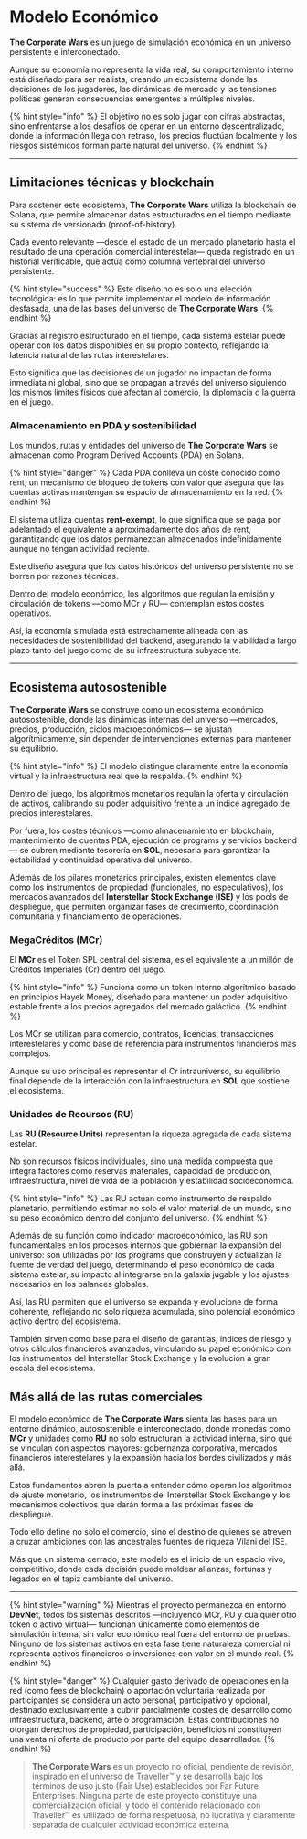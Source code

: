 # Modelo Económico

**The Corporate Wars** es un juego de simulación económica en un universo persistente e interconectado.

Aunque su economía no representa la vida real, su comportamiento interno está diseñado para ser realista, creando un ecosistema donde las decisiones de los jugadores, las dinámicas de mercado y las tensiones políticas generan consecuencias emergentes a múltiples niveles.

{% hint style="info" %}
El objetivo no es solo jugar con cifras abstractas, sino enfrentarse a los desafíos de operar en un entorno descentralizado, donde la información llega con retraso, los precios fluctúan localmente y los riesgos sistémicos forman parte natural del universo.
{% endhint %}

***

## Limitaciones técnicas y blockchain

Para sostener este ecosistema, **The Corporate Wars** utiliza la blockchain de Solana, que permite almacenar datos estructurados en el tiempo mediante su sistema de versionado (proof-of-history).

Cada evento relevante —desde el estado de un mercado planetario hasta el resultado de una operación comercial interestelar— queda registrado en un historial verificable, que actúa como columna vertebral del universo persistente.

{% hint style="success" %}
Este diseño no es solo una elección tecnológica: es lo que permite implementar el modelo de información desfasada, una de las bases del universo de **The Corporate Wars**.
{% endhint %}

Gracias al registro estructurado en el tiempo, cada sistema estelar puede operar con los datos disponibles en su propio contexto, reflejando la latencia natural de las rutas interestelares.

Esto significa que las decisiones de un jugador no impactan de forma inmediata ni global, sino que se propagan a través del universo siguiendo los mismos límites físicos que afectan al comercio, la diplomacia o la guerra en el juego.

### Almacenamiento en PDA y sostenibilidad

Los mundos, rutas y entidades del universo de **The Corporate Wars** se almacenan como Program Derived Accounts (PDA) en Solana.

{% hint style="danger" %}
Cada PDA conlleva un coste conocido como rent, un mecanismo de bloqueo de tokens con valor que asegura que las cuentas activas mantengan su espacio de almacenamiento en la red.
{% endhint %}

El sistema utiliza cuentas **rent-exempt**, lo que significa que se paga por adelantado el equivalente a aproximadamente dos años de rent, garantizando que los datos permanezcan almacenados indefinidamente aunque no tengan actividad reciente.

Este diseño asegura que los datos históricos del universo persistente no se borren por razones técnicas.

Dentro del modelo económico, los algoritmos que regulan la emisión y circulación de tokens —como MCr y RU— contemplan estos costes operativos.

Así, la economía simulada está estrechamente alineada con las necesidades de sostenibilidad del backend, asegurando la viabilidad a largo plazo tanto del juego como de su infraestructura subyacente.

***

## Ecosistema autosostenible

**The Corporate Wars** se construye como un ecosistema económico autosostenible, donde las dinámicas internas del universo —mercados, precios, producción, ciclos macroeconómicos— se ajustan algorítmicamente, sin depender de intervenciones externas para mantener su equilibrio.

{% hint style="info" %}
El modelo distingue claramente entre la economía virtual y la infraestructura real que la respalda.
{% endhint %}

Dentro del juego, los algoritmos monetarios regulan la oferta y circulación de activos, calibrando su poder adquisitivo frente a un índice agregado de precios interestelares.

Por fuera, los costes técnicos —como almacenamiento en blockchain, mantenimiento de cuentas PDA, ejecución de programs y servicios backend— se cubren mediante tesorería en **SOL**, necesaria para garantizar la estabilidad y continuidad operativa del universo.

Además de los pilares monetarios principales, existen elementos clave como los instrumentos de propiedad (funcionales, no especulativos), los mercados avanzados del **Interstellar Stock Exchange (ISE)** y los pools de despliegue, que permiten organizar fases de crecimiento, coordinación comunitaria y financiamiento de operaciones.

### MegaCréditos (MCr)

El **MCr** es el Token SPL central del sistema, es el equivalente a un millón de Créditos Imperiales (Cr) dentro del juego.

{% hint style="info" %}
Funciona como un token interno algorítmico basado en principios Hayek Money, diseñado para mantener un poder adquisitivo estable frente a los precios agregados del mercado galáctico.
{% endhint %}

Los MCr se utilizan para comercio, contratos, licencias, transacciones interestelares y como base de referencia para instrumentos financieros más complejos.

Aunque su uso principal es representar el Cr intrauniverso, su equilibrio final depende de la interacción con la infraestructura en **SOL** que sostiene el ecosistema.

### Unidades de Recursos (RU)

Las **RU (Resource Units)** representan la riqueza agregada de cada sistema estelar.

No son recursos físicos individuales, sino una medida compuesta que integra factores como reservas materiales, capacidad de producción, infraestructura, nivel de vida de la población y estabilidad socioeconómica.

{% hint style="info" %}
Las RU actúan como instrumento de respaldo planetario, permitiendo estimar no solo el valor material de un mundo, sino su peso económico dentro del conjunto del universo.
{% endhint %}

Además de su función como indicador macroeconómico, las RU son fundamentales en los procesos internos que gobiernan la expansión del universo: son utilizadas por los programs que construyen y actualizan la fuente de verdad del juego, determinando el peso económico de cada sistema estelar, su impacto al integrarse en la galaxia jugable y los ajustes necesarios en los balances globales.

Así, las RU permiten que el universo se expanda y evolucione de forma coherente, reflejando no solo riqueza acumulada, sino potencial económico activo dentro del ecosistema.

También sirven como base para el diseño de garantías, índices de riesgo y otros cálculos financieros avanzados, vinculando su papel económico con los instrumentos del Interstellar Stock Exchange y la evolución a gran escala del ecosistema.

## Más allá de las rutas comerciales

El modelo económico de **The Corporate Wars** sienta las bases para un entorno dinámico, autosostenible e interconectado, donde monedas como **MCr** y unidades como **RU** no solo estructuran la actividad interna, sino que se vinculan con aspectos mayores: gobernanza corporativa, mercados financieros interestelares y la expansión hacia los bordes civilizados y más allá.

Estos fundamentos abren la puerta a entender cómo operan los algoritmos de ajuste monetario, los instrumentos del Interstellar Stock Exchange y los mecanismos colectivos que darán forma a las próximas fases de despliegue.

Todo ello define no solo el comercio, sino el destino de quienes se atreven a cruzar ambiciones con las ancestrales fuentes de riqueza Vilani del ISE.

Más que un sistema cerrado, este modelo es el inicio de un espacio vivo, competitivo, donde cada decisión puede moldear alianzas, fortunas y legados en el tapiz cambiante del universo.

***

{% hint style="warning" %}
Mientras el proyecto permanezca en entorno **DevNet**, todos los sistemas descritos —incluyendo MCr, RU y cualquier otro token o activo virtual— funcionan únicamente como elementos de simulación interna, sin valor económico real fuera del entorno de pruebas. Ninguno de los sistemas activos en esta fase tiene naturaleza comercial ni representa activos financieros o inversiones con valor en el mundo real.
{% endhint %}

{% hint style="danger" %}
Cualquier gasto derivado de operaciones en la red (como fees de blockchain) o aportación voluntaria realizada por participantes se considera un acto personal, participativo y opcional, destinado exclusivamente a cubrir parcialmente costes de desarrollo como infraestructura, backend, arte o programación. Estas contribuciones no otorgan derechos de propiedad, participación, beneficios ni constituyen una venta ni oferta de producto por parte del equipo desarrollador.
{% endhint %}

> **The Corporate Wars** es un proyecto no oficial, pendiente de revisión, inspirado en el universo de Traveller™ y se desarrolla bajo los términos de uso justo (Fair Use) establecidos por Far Future Enterprises. Ninguna parte de este proyecto constituye una comercialización oficial, y todo el contenido relacionado con Traveller™ es utilizado de forma respetuosa, no lucrativa y claramente separada de cualquier actividad económica externa.
